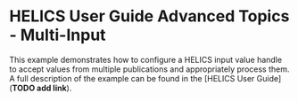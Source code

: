 # HELICS User Guide Advanced Topics - Multi-Input

This example demonstrates how to configure a HELICS input value handle to accept values from multiple publications and appropriately process them. A full description of the example can be found in the [HELICS User Guide](**TODO add link**).
